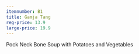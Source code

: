 ```yaml
---
itemnumber: B1
title: Gamja Tang
reg-price: 13.9
large-price: 19.9
---
```

Pock Neck Bone Soup with Potatoes and Vegetables